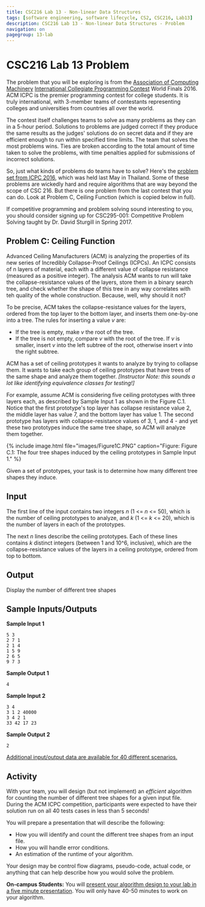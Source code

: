 ```yaml
---
title: CSC216 Lab 13 - Non-linear Data Structures
tags: [software engineering, software lifecycle, CS2, CSC216, Lab13]
description: CSC216 Lab 13 - Non-linear Data Structures - Problem
navigation: on
pagegroup: 13-lab
---
```


# CSC216 Lab 13 Problem

The problem that you will be exploring is from the [Association of Computing Machinery](http://www.acm.org/) [International Collegiate Programming Contest](https://icpc.baylor.edu/) World Finals 2016.  ACM ICPC is the premier programming contest for college students. It is truly international, with 3-member teams of contestants representing colleges and universities from countries all over the world.

The contest itself challenges teams to solve as many problems as they can in a 5-hour period. Solutions to problems are judged correct if they produce the same results as the judges' solutions do on secret data and if they are efficient enough to run within specified time limits. The team that solves the most problems wins. Ties are broken according to the total amount of time taken to solve the problems, with time penalties applied for submissions of incorrect solutions.

So, just what kinds of problems do teams have to solve? Here's the [problem set from ICPC 2016](https://icpc.baylor.edu/download/worldfinals/problems/icpc2016.pdf), which was held last May in Thailand. Some of these problems are wickedly hard and require algorithms that are way beyond the scope of CSC 216. But there is one problem from the last contest that you can do. Look at Problem C, Ceiling Function (which is copied below in full).

If competitive programming and problem solving sound interesting to you, you should consider signing up for CSC295-001: Competitive Problem Solving taught by Dr. David Sturgill in Spring 2017.

 
## Problem C: Ceiling Function
Advanced Ceiling Manufacturers (ACM) is analyzing the properties of its new series of Incredibly Collapse-Proof Ceilings (ICPCs).  An ICPC consists of n layers of material, each with a different value of collapse resistance (measured as a positive integer).  The analysis ACM wants to run will take the collapse-resistance values of the layers, store them in a binary search tree, and check whether the shape of this tree in any way correlates with teh quality of the whole construction.  Because, well, why should it not?

To be precise, ACM takes the collapse-resistance values for the layers, ordered from the top layer to the bottom layer, and inserts them one-by-one into a tree.  The rules for inserting a value *v* are:

  * If the tree is empty, make *v* the root of the tree.
  * If the tree is not empty, compare *v* with the root of the tree.  If *v* is smaller, insert *v* into the left subtree of the root, otherwise insert *v* into the right subtree.
  
ACM has a set of ceiling prototypes it wants to analyze by trying to collapse them.  It wants to take each group of ceiling prototypes that have trees of the same shape and analyze them together. *[Instructor Note: this sounds a lot like identifying equivalence classes for testing!]*

For example, assume ACM is considering five ceiling prototypes with three layers each, as described by Sample Input 1 as shown in the Figure C.1.  Notice that the first prototype's top layer has collapse resistance value 2, the middle layer has value 7, and the bottom layer has value 1.  The second prototype has layers with collapse-resistance values of 3, 1, and 4 - and yet these two prototypes induce the same tree shape, so ACM will analyze them together.

{% include image.html file="images/Figure1C.PNG" caption="Figure: Figure C.1: The four tree shapes induced by the ceiling prototypes in Sample Input 1." %} 

Given a set of prototypes, your task is to determine how many different tree shapes they induce.

 
## Input
The first line of the input contains two integers *n* (1 <= *n* <= 50), which is the number of ceiling prototypes to analyze, and *k* (1 <= *k* <= 20), which is the number of layers in each of the prototypes.

The next *n* lines describe the ceiling prototypes.  Each of these lines contains *k* distinct integers (between 1 and 10^6, inclusive), which are the collapse-resistance values of the layers in a ceiling prototype, ordered from top to bottom.

 
## Output
Display the number of different tree shapes

 
## Sample Inputs/Outputs
**Sample Input 1**
    
    5 3
    2 7 1
    2 1 4
    1 5 9
    2 6 5
    9 7 3

**Sample Output 1**

    4

**Sample Input 2**

    3 4
    3 1 2 40000
    3 4 2 1
    33 42 17 23
    
**Sample Output 2**

    2
    
[Additional input/output data are available for 40 different scenarios.](files/ceiling.zip)
    
 
## Activity
With your team, you will design (but not implement) an *efficient* algorithm for counting the number of different tree shapes for a given input file.  During the ACM ICPC competition, participants were expected to have their solution run on all 40 tests cases in less than 5 seconds! 

You will prepare a presentation that will describe the following:

  * How you will identify and count the different tree shapes from an input file.
  * How you will handle error conditions.
  * An estimation of the runtime of your algorithm.
  
Your design may be control flow diagrams, pseudo-code, actual code, or anything that can help describe how you would solve the problem.
  
**On-campus Students:** You will [present your algorithm design to your lab in a five minute presentation](13-lab-presentation).  You will only have 40-50 minutes to work on your algorithm.
